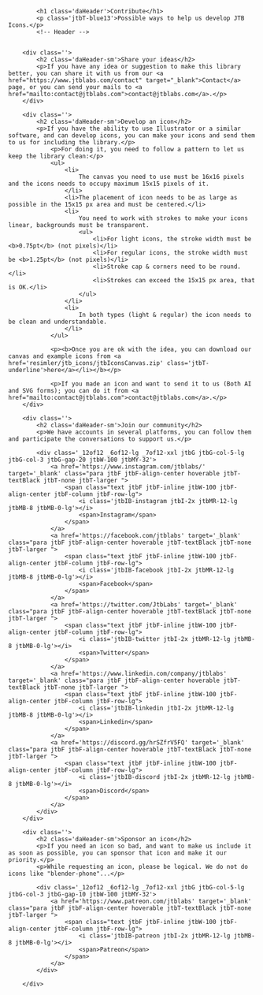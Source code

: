 <!-- Header -->
			<h1 class='daHeader'>Contribute</h1>
			<p class='jtbT-blue13'>Possible ways to help us develop JTB Icons.</p>
			<!-- Header -->

		
		<div class=''>
			<h2 class='daHeader-sm'>Share your ideas</h2>
			<p>If you have any idea or suggestion to make this library better, you can share it with us from our <a href="https://www.jtblabs.com/contact" target="_blank">Contact</a> page, or you can send your mails to <a href="mailto:contact@jtblabs.com">contact@jtblabs.com</a>.</p>
		</div>

		<div class=''>
			<h2 class='daHeader-sm'>Develop an icon</h2>
			<p>If you have the ability to use Illustrator or a similar software, and can develop icons, you can make your icons and send them to us for including the library.</p>
				<p>For doing it, you need to follow a pattern to let us keep the library clean:</p>
				<ul>
					<li>
						The canvas you need to use must be 16x16 pixels and the icons needs to occupy maximum 15x15 pixels of it.
					</li>
					<li>The placement of icon needs to be as large as possible in the 15x15 px area and must be centered.</li>
					<li>
						You need to work with strokes to make your icons linear, backgrounds must be transparent.
						<ul>
							<li>For light icons, the stroke width must be <b>0.75pt</b> (not pixels)</li>
							<li>For regular icons, the stroke width must be <b>1.25pt</b> (not pixels)</li>
							<li>Stroke cap & corners need to be round.</li>
							<li>Strokes can exceed the 15x15 px area, that is OK.</li>
						</ul>
					</li>
					<li>
						In both types (light & regular) the icon needs to be clean and understandable.
					</li>
				</ul>
				
				<p><b>Once you are ok with the idea, you can download our canvas and example icons from <a href='resimler/jtb_icons/jtbIconsCanvas.zip' class='jtbT-underline'>here</a></li></b></p>

				<p>If you made an icon and want to send it to us (Both AI and SVG forms); you can do it from <a href="mailto:contact@jtblabs.com">contact@jtblabs.com</a>.</p>
		</div>

		<div class=''>
			<h2 class='daHeader-sm'>Join our community</h2>
			<p>We have accounts in several platforms, you can follow them and participate the conversations to support us.</p>
				
			<div class='_12of12 _6of12-lg _7of12-xxl jtbG jtbG-col-5-lg jtbG-col-3 jtbG-gap-20 jtbW-100 jtbMY-32'>
				<a href='https://www.instagram.com/jtblabs/' target='_blank' class="para jtbF jtbF-align-center hoverable jtbT-textBlack jtbT-none jtbT-larger ">
			    	<span class="text jtbF jtbF-inline jtbW-100 jtbF-align-center jtbF-column jtbF-row-lg">
		    			<i class='jtbIB-instagram jtbI-2x jtbMR-12-lg jtbMB-8 jtbMB-0-lg'></i>
		    			<span>Instagram</span>
			    	</span>
			  	</a>
			  	<a href='https://facebook.com/jtblabs' target='_blank' class="para jtbF jtbF-align-center hoverable jtbT-textBlack jtbT-none jtbT-larger ">
			    	<span class="text jtbF jtbF-inline jtbW-100 jtbF-align-center jtbF-column jtbF-row-lg">
		    			<i class='jtbIB-facebook jtbI-2x jtbMR-12-lg jtbMB-8 jtbMB-0-lg'></i>
		    			<span>Facebook</span>
			    	</span>
			  	</a>
			  	<a href='https://twitter.com/JtbLabs' target='_blank' class="para jtbF jtbF-align-center hoverable jtbT-textBlack jtbT-none jtbT-larger ">
			    	<span class="text jtbF jtbF-inline jtbW-100 jtbF-align-center jtbF-column jtbF-row-lg">
		    			<i class='jtbIB-twitter jtbI-2x jtbMR-12-lg jtbMB-8 jtbMB-0-lg'></i>
		    			<span>Twitter</span>
			    	</span>
			  	</a>
			  	<a href='https://www.linkedin.com/company/jtblabs' target='_blank' class="para jtbF jtbF-align-center hoverable jtbT-textBlack jtbT-none jtbT-larger ">
			    	<span class="text jtbF jtbF-inline jtbW-100 jtbF-align-center jtbF-column jtbF-row-lg">
		    			<i class='jtbIB-linkedin jtbI-2x jtbMR-12-lg jtbMB-8 jtbMB-0-lg'></i>
		    			<span>Linkedin</span>
			    	</span>
			  	</a>
			  	<a href='https://discord.gg/hrSZfrV5FQ' target='_blank' class="para jtbF jtbF-align-center hoverable jtbT-textBlack jtbT-none jtbT-larger ">
			    	<span class="text jtbF jtbF-inline jtbW-100 jtbF-align-center jtbF-column jtbF-row-lg">
		    			<i class='jtbIB-discord jtbI-2x jtbMR-12-lg jtbMB-8 jtbMB-0-lg'></i>
		    			<span>Discord</span>
			    	</span>
			  	</a>
		  	</div>
		</div>

		<div class=''>
			<h2 class='daHeader-sm'>Sponsor an icon</h2>
			<p>If you need an icon so bad, and want to make us include it as soon as possible, you can sponsor that icon and make it our priority.</p>
			<p>While requesting an icon, please be logical. We do not do icons like "blender-phone"...</p>

			<div class='_12of12 _6of12-lg _7of12-xxl jtbG jtbG-col-5-lg jtbG-col-3 jtbG-gap-10 jtbW-100 jtbMY-32'>
				<a href='https://www.patreon.com/jtblabs' target='_blank' class="para jtbF jtbF-align-center hoverable jtbT-textBlack jtbT-none jtbT-larger ">
			    	<span class="text jtbF jtbF-inline jtbW-100 jtbF-align-center jtbF-column jtbF-row-lg">
		    			<i class='jtbIB-patreon jtbI-2x jtbMR-12-lg jtbMB-8 jtbMB-0-lg'></i>
		    			<span>Patreon</span>
			    	</span>
			  	</a>
	  		</div>

		</div>
